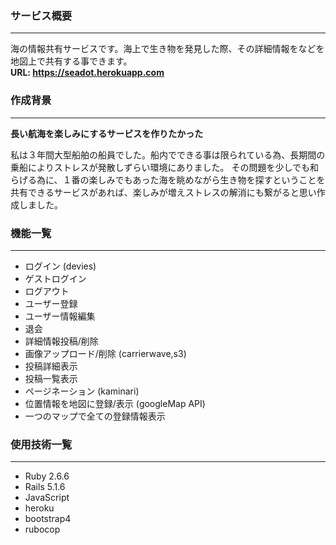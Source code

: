 ### サービス概要
---
海の情報共有サービスです。海上で生き物を発見した際、その詳細情報をなどを地図上で共有する事できます。  
**URL: https://seadot.herokuapp.com**

### 作成背景
---
**長い航海を楽しみにするサービスを作りたかった**  

私は３年間大型船舶の船員でした。船内でできる事は限られている為、長期間の乗船によりストレスが発散しずらい環境にありました。
その問題を少しでも和らげる為に、１番の楽しみでもあった海を眺めながら生き物を探すということを共有できるサービスがあれば、楽しみが増えストレスの解消にも繋がると思い作成しました。

### 機能一覧
---
- ログイン (devies)
- ゲストログイン
- ログアウト
- ユーザー登録
- ユーザー情報編集
- 退会
- 詳細情報投稿/削除
- 画像アップロード/削除 (carrierwave,s3)
- 投稿詳細表示
- 投稿一覧表示
- ページネーション (kaminari)
- 位置情報を地図に登録/表示 (googleMap API)
- 一つのマップで全ての登録情報表示

### 使用技術一覧
---
- Ruby 2.6.6
- Rails 5.1.6
- JavaScript
- heroku
- bootstrap4
- rubocop